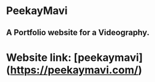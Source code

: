 # **PeekayMavi**
## A Portfolio website for a Videography. 
# Website link: [peekaymavi] (https://peekaymavi.com/)
